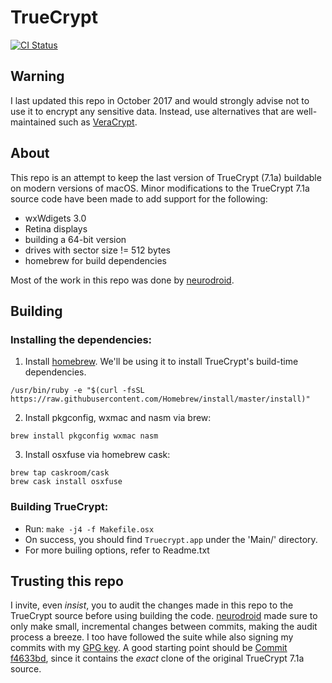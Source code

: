 # TrueCrypt
[![CI Status](http://img.shields.io/travis/mohakshah/TrueCrypt.svg?style=flat)](https://travis-ci.org/mohakshah/TrueCrypt)

## Warning
I last updated this repo in October 2017 and would strongly advise not to use it to encrypt any sensitive data. Instead, use alternatives that are well-maintained such as [VeraCrypt](https://www.veracrypt.fr).

## About
This repo is an attempt to keep the last version of TrueCrypt (7.1a) buildable on modern versions of macOS.
Minor modifications to the TrueCrypt 7.1a source code have been made to add support for the following:
- wxWdigets 3.0
- Retina displays
- building a 64-bit version
- drives with sector size != 512 bytes
- homebrew for build dependencies

 Most of the work in this repo was done by [neurodroid](https://github.com/neurodroid/TrueCrypt).

## Building
### Installing the dependencies:
1. Install [homebrew](https://brew.sh). We'll be using it to install TrueCrypt's build-time dependencies.
````
/usr/bin/ruby -e "$(curl -fsSL https://raw.githubusercontent.com/Homebrew/install/master/install)"

````
2. Install pkgconfig, wxmac and nasm via brew:
````
brew install pkgconfig wxmac nasm
````
3. Install osxfuse via homebrew cask:
````
brew tap caskroom/cask
brew cask install osxfuse
````

### Building TrueCrypt:
- Run: `make -j4 -f Makefile.osx`
- On success, you should find `Truecrypt.app` under the 'Main/' directory.
- For more builing options, refer to Readme.txt

## Trusting this repo
I invite, even _insist_, you to audit the changes made in this repo to the TrueCrypt source before using building the code. [neurodroid](https://github.com/neurodroid/TrueCrypt) made sure to only make small, incremental changes between commits, making the audit process a breeze. I too have followed the suite while also signing my commits with my [GPG key](https://pgp.mit.edu/pks/lookup?op=vindex&search=0x774F42916CE22ED5). A good starting point should be [Commit f4633bd](https://github.com/mohakshah/TrueCrypt/commit/f4633bd8fea64bd4098050f03beff9aabe48840a), since it contains the _exact_ clone of the original TrueCrypt 7.1a source.

